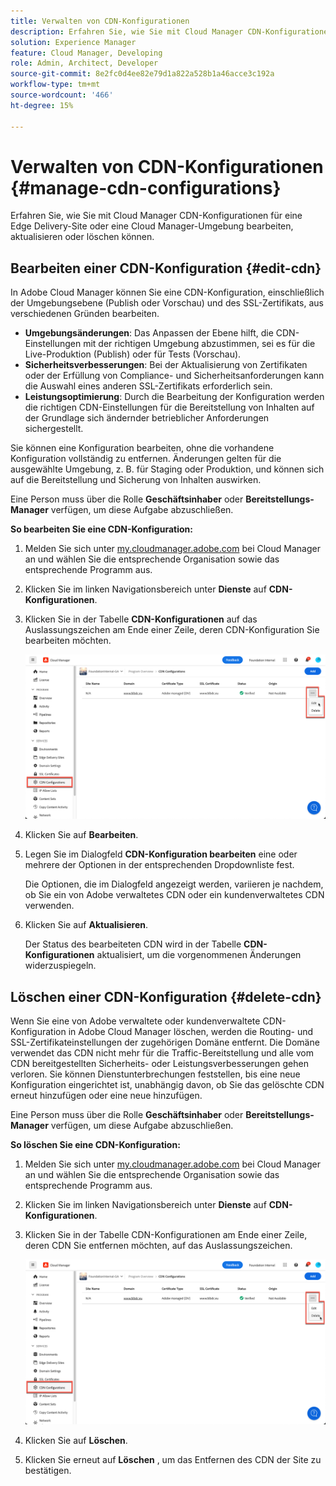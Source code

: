 ```yaml
---
title: Verwalten von CDN-Konfigurationen
description: Erfahren Sie, wie Sie mit Cloud Manager CDN-Konfigurationen für eine Edge Delivery-Site oder eine Cloud Manager-Umgebung bearbeiten, aktualisieren oder löschen können.
solution: Experience Manager
feature: Cloud Manager, Developing
role: Admin, Architect, Developer
source-git-commit: 8e2fc0d4ee82e79d1a822a528b1a46acce3c192a
workflow-type: tm+mt
source-wordcount: '466'
ht-degree: 15%

---
```



# Verwalten von CDN-Konfigurationen {#manage-cdn-configurations}

Erfahren Sie, wie Sie mit Cloud Manager CDN-Konfigurationen für eine Edge Delivery-Site oder eine Cloud Manager-Umgebung bearbeiten, aktualisieren oder löschen können.

## Bearbeiten einer CDN-Konfiguration {#edit-cdn}

In Adobe Cloud Manager können Sie eine CDN-Konfiguration, einschließlich der Umgebungsebene (Publish oder Vorschau) und des SSL-Zertifikats, aus verschiedenen Gründen bearbeiten.

* **Umgebungsänderungen**: Das Anpassen der Ebene hilft, die CDN-Einstellungen mit der richtigen Umgebung abzustimmen, sei es für die Live-Produktion (Publish) oder für Tests (Vorschau).
* **Sicherheitsverbesserungen**: Bei der Aktualisierung von Zertifikaten oder der Erfüllung von Compliance- und Sicherheitsanforderungen kann die Auswahl eines anderen SSL-Zertifikats erforderlich sein.
* **Leistungsoptimierung**: Durch die Bearbeitung der Konfiguration werden die richtigen CDN-Einstellungen für die Bereitstellung von Inhalten auf der Grundlage sich ändernder betrieblicher Anforderungen sichergestellt.

Sie können eine Konfiguration bearbeiten, ohne die vorhandene Konfiguration vollständig zu entfernen. Änderungen gelten für die ausgewählte Umgebung, z. B. für Staging oder Produktion, und können sich auf die Bereitstellung und Sicherung von Inhalten auswirken.

Eine Person muss über die Rolle **Geschäftsinhaber** oder **Bereitstellungs-Manager** verfügen, um diese Aufgabe abzuschließen.

**So bearbeiten Sie eine CDN-Konfiguration:**

1. Melden Sie sich unter [my.cloudmanager.adobe.com](https://my.cloudmanager.adobe.com/) bei Cloud Manager an und wählen Sie die entsprechende Organisation sowie das entsprechende Programm aus.
1. Klicken Sie im linken Navigationsbereich unter **Dienste** auf **CDN-Konfigurationen**.
1. Klicken Sie in der Tabelle **CDN-Konfigurationen** auf das Auslassungszeichen am Ende einer Zeile, deren CDN-Konfiguration Sie bearbeiten möchten.

   ![Bearbeiten einer CDN-Konfiguration](/help/implementing/cloud-manager/assets/cdn-config-edit.png)

1. Klicken Sie auf **Bearbeiten**.
1. Legen Sie im Dialogfeld **CDN-Konfiguration bearbeiten** eine oder mehrere der Optionen in der entsprechenden Dropdownliste fest.

   Die Optionen, die im Dialogfeld angezeigt werden, variieren je nachdem, ob Sie ein von Adobe verwaltetes CDN oder ein kundenverwaltetes CDN verwenden.

1. Klicken Sie auf **Aktualisieren**.

   Der Status des bearbeiteten CDN wird in der Tabelle **CDN-Konfigurationen** aktualisiert, um die vorgenommenen Änderungen widerzuspiegeln.

## Löschen einer CDN-Konfiguration {#delete-cdn}

Wenn Sie eine von Adobe verwaltete oder kundenverwaltete CDN-Konfiguration in Adobe Cloud Manager löschen, werden die Routing- und SSL-Zertifikateinstellungen der zugehörigen Domäne entfernt. Die Domäne verwendet das CDN nicht mehr für die Traffic-Bereitstellung und alle vom CDN bereitgestellten Sicherheits- oder Leistungsverbesserungen gehen verloren. Sie können Dienstunterbrechungen feststellen, bis eine neue Konfiguration eingerichtet ist, unabhängig davon, ob Sie das gelöschte CDN erneut hinzufügen oder eine neue hinzufügen.

Eine Person muss über die Rolle **Geschäftsinhaber** oder **Bereitstellungs-Manager** verfügen, um diese Aufgabe abzuschließen.

**So löschen Sie eine CDN-Konfiguration:**

1. Melden Sie sich unter [my.cloudmanager.adobe.com](https://my.cloudmanager.adobe.com/) bei Cloud Manager an und wählen Sie die entsprechende Organisation sowie das entsprechende Programm aus.

1. Klicken Sie im linken Navigationsbereich unter **Dienste** auf **CDN-Konfigurationen**.

1. Klicken Sie in der Tabelle CDN-Konfigurationen am Ende einer Zeile, deren CDN Sie entfernen möchten, auf das Auslassungszeichen.

   ![Löschen einer CDN-Konfiguration](/help/implementing/cloud-manager/assets/cdn-config-delete.png)

1. Klicken Sie auf **Löschen**.
1. Klicken Sie erneut auf **Löschen** , um das Entfernen des CDN der Site zu bestätigen.


